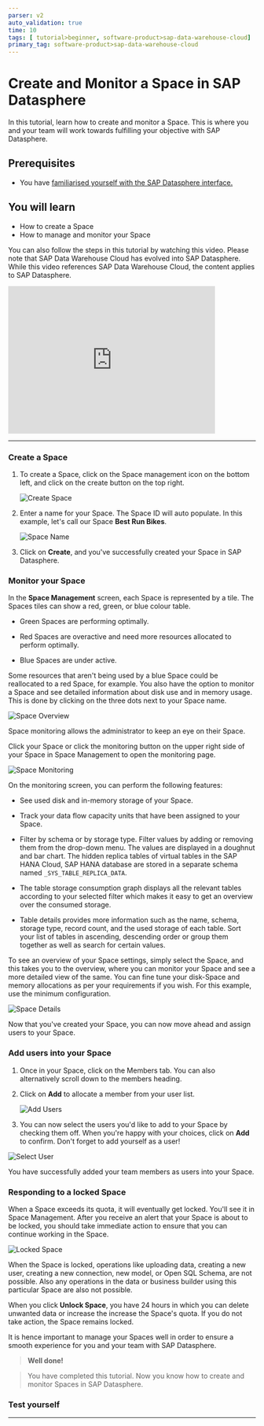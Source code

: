 ```yaml
---
parser: v2
auto_validation: true
time: 10
tags: [ tutorial>beginner, software-product>sap-data-warehouse-cloud]
primary_tag: software-product>sap-data-warehouse-cloud
---
```


# Create and Monitor a Space in SAP Datasphere
<!-- description --> In this tutorial, learn how to create and monitor a Space. This is where you and your team will work towards fulfilling your objective with SAP Datasphere.

## Prerequisites
 - You have [familiarised yourself with the SAP Datasphere interface.](data-warehouse-cloud-2-interface)

## You will learn
  - How to create a Space
  - How to manage and monitor your Space

  You can also follow the steps in this tutorial by watching this video. Please note that SAP Data Warehouse Cloud has evolved into SAP Datasphere. While this video references SAP Data Warehouse Cloud, the content applies to SAP Datasphere.

  <iframe id="kmsembed-1_r6zmq7wk" width="421" height="300" src="https://video.sap.com/embed/secure/iframe/entryId/1_r6zmq7wk/uiConfId/30317401/pbc/122287171/st/0" class="kmsembed" allowfullscreen webkitallowfullscreen mozAllowFullScreen allow="autoplay *; fullscreen *; encrypted-media *" referrerPolicy="no-referrer-when-downgrade" sandbox="allow-downloads allow-forms allow-same-origin allow-scripts allow-top-navigation allow-pointer-lock allow-popups allow-modals allow-orientation-lock allow-popups-to-escape-sandbox allow-presentation allow-top-navigation-by-user-activation" frameborder="0" title="T04 - Create your Space in SAP Data Warehouse Cloud"></iframe>

---

### Create a Space


1.	To create a Space, click on the Space management icon on the bottom left, and click on the create button on the top right.

    ![Create Space](DS_Space_Overview.png)

2.	Enter a name for your Space. The Space ID will auto populate. In this example, let's call our Space **Best Run Bikes**.

    ![Space Name](T04-Picture2.png)

3.	Click on **Create**, and you've successfully created your Space in SAP Datasphere.


### Monitor your Space


In the **Space Management** screen, each Space is represented by a tile. The Spaces tiles can show a red, green, or blue colour table.

  -	Green Spaces are performing optimally.

  -	Red Spaces are overactive and need more resources allocated to perform optimally.

  -	Blue Spaces are under active.

Some resources that aren't being used by a blue Space could be reallocated to a red Space, for example. You also have the option to monitor a Space and see detailed information about disk use and in memory usage. This is done by clicking on the three dots next to your Space name.

![Space Overview](T04-Picture3.png)

Space monitoring allows the administrator to keep an eye on their Space.

Click your Space or click the monitoring button on the upper right side of your Space in Space Management to open the monitoring page.

![Space Monitoring](T07-Monitoring.jpg)

On the monitoring screen, you can perform the following features:

- See used disk and in-memory storage of your Space.

- Track your data flow capacity units that have been assigned to your Space.

- Filter by schema or by storage type. Filter values by adding or removing them from the drop-down menu. The values are displayed in a doughnut and bar chart. The hidden replica tables of virtual tables in the SAP HANA Cloud, SAP HANA database are stored in a separate schema named `_SYS_TABLE_REPLICA_DATA`.

- The table storage consumption graph displays all the relevant tables according to your selected filter which makes it easy to get an overview over the consumed storage.

- Table details provides more information such as the name, schema, storage type, record count, and the used storage of each table. Sort your list of tables in ascending, descending order or group them together as well as search for certain values.


To see an overview of your Space settings, simply select the Space, and this takes you to the overview, where you can monitor your Space and see a more detailed view of the same. You can fine tune your disk-Space and memory allocations as per your requirements if you wish. For this example, use the minimum configuration.

![Space Details](T04-Picture4.png)

Now that you've created your Space, you can now move ahead and assign users to your Space.


### Add users into your Space


1.	Once in your Space, click on the Members tab. You can also alternatively scroll down to the members heading.
2.	Click on **Add** to allocate a member from your user list.

    ![Add Users](T04-Picture5.png)

3.	You can now select the users you'd like to add to your Space by checking them off. When you're happy with your choices, click on **Add** to confirm. Don't forget to add yourself as a user!

![Select User](T04-Picture6.png)

You have successfully added your team members as users into your Space.


### Responding to a locked Space


When a Space exceeds its quota, it will eventually get locked. You'll see it in Space Management. After you receive an alert that your Space is about to be locked, you should take immediate action to ensure that you can continue working in the Space.

![Locked Space](T07-Locked.png)

When the Space is locked, operations like uploading data, creating a new user, creating a new connection, new model, or Open SQL Schema, are not possible. Also any operations in the data or business builder using this particular Space are also not possible.

When you click **Unlock Space**, you have 24 hours in which you can delete unwanted data or increase the increase the Space's quota. If you do not take action, the Space remains locked.

It is hence important to manage your Spaces well in order to ensure a smooth experience for you and your team with SAP Datasphere.

> **Well done!**

> You have completed this tutorial. Now you know how to create and monitor Spaces in SAP Datasphere.


### Test yourself




---
